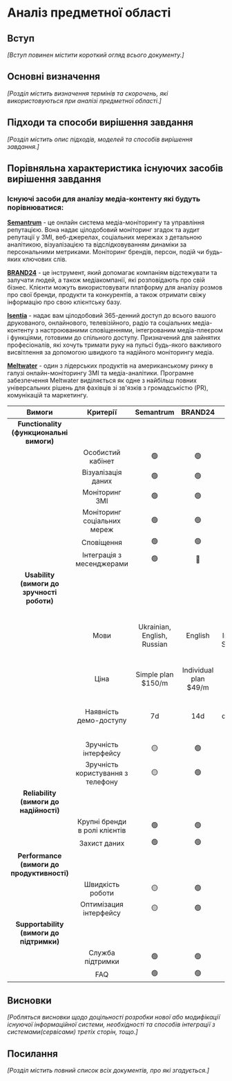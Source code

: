 # Аналіз предметної області

## Вступ

*[Вступ повинен містити короткий огляд всього документу.]*


## Основні визначення

*[Розділ містить визначення термінів та скорочень, які використовуються при аналізі предметної області.]*

## Підходи та способи вирішення завдання

*[Розділ містить опис підходів, моделей та способів вирішення завдання.]*

## Порівняльна характеристика існуючих засобів вирішення завдання

### Існуючі засоби для аналізу медіа-контенту які будуть порівнюватися:

[**Semantrum**](https://promo.semantrum.net) - це онлайн система медіа-моніторингу та управління репутацією. Вона надає цілодобовий моніторинг згадок та аудит репутації у ЗМІ, веб-джерелах, соціальних мережах з детальною аналітикою, візуалізацією та відслідковуванням динаміки за персональними метриками. Моніторинг брендів, персон, подій чи будь-яких ключових слів.

[**BRAND24**](https://brand24.com) - це інструмент, який допомагає компаніям відстежувати та залучати людей, а також медіакомпанії, які розповідають про свій бізнес. Клієнти можуть використовувати платформу для аналізу розмов про свої бренди, продукти та конкурентів, а також отримати свіжу інформацію про свою клієнтську базу.

[**Isentia**](https://www.isentia.com) - надає вам цілодобовий 365-денний доступ до всього вашого друкованого, онлайнового, телевізійного, радіо та соціальних медіа-контенту з настроюваними сповіщеннями, інтегрованим медіа-плеєром і функціями, готовими до спільного доступу. Призначений для зайнятих професіоналів, які хочуть тримати руку на пульсі будь-якого важливого висвітлення за допомогою швидкого та надійного моніторингу медіа.

[**Meltwater**](https://www.meltwater.com) - один з лідерських продуктів на американському ринку в галузі онлайн-моніторингу ЗМІ та медіа-аналітики. Програмне забезпечення Meltwater виділяється як одне з найбільш повних універсальних рішень для фахівців зі зв'язків з громадськістю (PR), комунікацій та маркетингу.
 
|Вимоги| Критерії                      | Semantrum | BRAND24 | Isentia | Meltwater |
|:----:| :--------------: | :-------: | :----: |  :----:  | :-----: |
| **Functionality (функциональні вимоги)** |
|  | Особистий кабінет                 | 🟢       | 🟢         | 🟢     |  🟢       |
|  | Візуалізація даних                | 🟢       | 🟢         | 🟢     |  🟢       |
|  | Моніторинг ЗМІ                    | 🟢       | 🟢         | 🟢     |  🟢       |
|  | Моніторинг соціальних мереж       | 🟢       | 🟢         | 🟢     |  🟢       |
|  | Сповіщення                        | 🟢       | 🟢         | 🟢     |  🟢       |
|  | Інтеграція з месенджерами         | 🟢       | 🔴         | 🟢     |  🟢       |
| **Usability (вимоги до зручності роботи)** |
|  | Мови | Ukrainian, English, Russian | English | English, Indonesian, Singaporian | English, Deutsch, Français, Nederlands, Suomi, 日本語, 中文      |
|  | Ціна | Simple plan $150/m       | Individual plan $49/m | $299/m | Price based on your requirements|
|  | Наявність демо-доступу            | 7d       | 14d         | Demo period depends on your purpose |  🔴       |
|  | Зручність інтерфейсу              | 🟡       | 🟢         | 🟢     |  🟢       |
|  | Зручність користування з телефону | 🟡       | 🟢         | 🟢     |  🟢       |
| **Reliability (вимоги до надійності)** |
|  | Крупні бренди в ролі клієнтів     | 🟢       | 🟢         | 🟢     |  🟢       |
|  | Захист даних                      | 🟢       | 🟢         | 🟢     |  🟢       |
| **Performance (вимоги до продуктивності)** |
|  | Швидкість роботи                  | 🟡       | 🟢         | 🟢     |  🟢       |
|  | Оптимізация інтерфейсу            | 🟡       | 🟢         | 🟢     |  🟢       |
| **Supportability (вимоги до підтримки)** |
|  | Служба підтримки                  | 🟢       | 🟢         | 🟢     |  🟢       |
|  | FAQ                               | 🟢       | 🟢         | 🟢     |  🟢       |

## Висновки

*[Робляться висновки щодо доцільності розробки нової або модифікації існуючої інформаційної системи, необхідності та способів інтеграції з системами(сервісами) третіх сторін, тощо.]*

## Посилання

*[Розділ містить повний список всіх документів, про які згадується.]*
